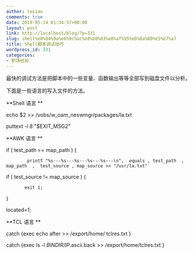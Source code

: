 ```yaml
---
author: lexiao
comments: true
date: 2019-05-14 01:34:57+00:00
layout: post
link: http://localhost/blog/?p=331
slug: shell%e8%84%9a%e6%9c%ac%e8%b0%83%e8%af%95%e6%8a%80%e5%b7%a7
title: Shell脚本调试技巧
wordpress_id: 331
categories:
- 职场经验
---
```


最快的调试方法是把脚本中的一些变量、函数输出等等全部写到磁盘文件以分析。


下面是一些语言的写入文件的方法。





**Shell 语言
**




echo $2 >> /vobs/w_oam_neswmgr/packages/la.txt
		

puttext -l 8 "$EXIT_MSG2"





**AWK 语言
**




if ( test_path == map_path ) {



			printf "%s---%s---%s---%s---%s---\n",  equals , test_path  , map_path  ,  test_source , map_source >> "/usr/la.txt"
		

   if ( test_source != map_source ) {


           exit 1;


   }


   located=1;





**TCL 语言
**




catch {exec echo after >> /export/home/ tclres.txt }


catch {exec ls -l  $BINDIR/$IP.ascii.back >> /export/home/tclres.txt }
	
